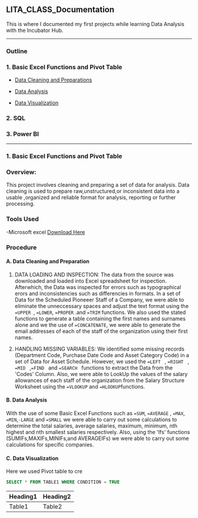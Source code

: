 ## LITA_CLASS_Documentation
This is where I documented my first projects while learning Data Analysis with the  Incubator Hub.

---
### Outline

### 1. Basic Excel Functions and Pivot Table

- [Data Cleaning and Preparations](data-cleaning-and-preparations)

- [Data Analysis](data-analysis)
   
- [Data Visualization](data-visualization)
     
### 2. SQL

### 3. Power BI
---
### 1. Basic Excel Functions and Pivot Table

### Overview:
This project involves cleaning and preparing a set of data for analysis. Data cleaning is used to prepare raw,unstructured,or inconsistent data into a usable ,organized and reliable format for analysis, reporting or further processing.

### Tools Used
-Microsoft excel [Download Here](https://www.microsoft.com/en-ng/)

### Procedure

#### A. Data Cleaning and Preparation

1. DATA LOADING AND INSPECTION: The data from the source was downloaded and loaded into Excel spreadsheet for inspection. Afterwhich, the Data was inspected for errors such as typographical erors and inconsistencies such as differencies in formats. In a set of Data for the Scheduled Pioneeer Staff of a Company, we were able to eliminate the unneccessary spaces and adjust the text format using the ```=UPPER ```, ```=LOWER```, ```=PROPER``` .and ```=TRIM``` functions. We also used the stated functions to generate a table containing the first names and surnames alone and we the use of ```=CONCATENATE```, we were able to generate the email addresses of each of the staff of the organization using their first names.
   
2. HANDLING MISSING VARIABLES: We identified some missing records (Department Code, Purchase Date Code and Asset Category Code) in a set of Data for Asset Schedule. However, we used the ```=LEFT ``` , ```=RIGHT ``` , ```=MID ``` ,```=FIND ``` and ```=SEARCH ``` functions to extract the Data from the 'Codes' Column. Also, we were able to LookUp the values of the salary allowances of each staff of the organization from the Salary Structure Worksheet using the ```=VLOOKUP``` and ```=HLOOKUP```functions.

#### B. Data Analysis

With the use of some Basic Excel Functions such as ```=SUM```, ```=AVERAGE``` , ```=MAX```, ```=MIN```,```-LARGE``` and ```=SMALL``` we were able to carry out some calculations to determine the total salaries, average salaries, maximum, minimum, nth highest and nth smallest salaries respectively. Also, using the 'Ifs' functions (SUMIFs,MAXIFs,MINIFs,and AVERAGEIFs) we were able to carry out some calculations for specific companies.

#### C. Data Visualization

Here we used Pivot table to cre

``` SQL
SELECT * FROM TABLE1 WHERE CONDITION = TRUE
```

|Heading1|Heading2|
|--------|--------|
|Table1|Table2|
